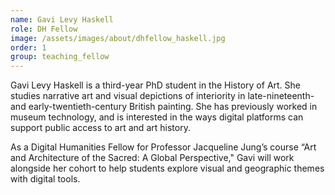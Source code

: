 ```yaml
---
name: Gavi Levy Haskell
role: DH Fellow
image: /assets/images/about/dhfellow_haskell.jpg
order: 1
group: teaching_fellow
---
```

Gavi Levy Haskell is a third-year PhD student in the History of Art. She studies narrative art and visual depictions of interiority in late-nineteenth- and early-twentieth-century British painting. She has previously worked in museum technology, and is interested in the ways digital platforms can support public access to art and art history. 

As a Digital Humanities Fellow for Professor Jacqueline Jung’s course “Art and Architecture of the Sacred: A Global Perspective," Gavi will work alongside her cohort to help students explore visual and geographic themes with digital tools.